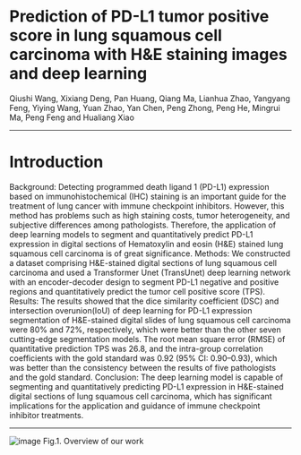 # Prediction of PD-L1 tumor positive score in lung squamous cell carcinoma with H&E staining images and deep learning

Qiushi Wang, Xixiang Deng, Pan Huang, Qiang Ma, Lianhua Zhao, Yangyang Feng, Yiying Wang, Yuan Zhao, Yan Chen, Peng Zhong, Peng He, Mingrui Ma, Peng Feng and Hualiang Xiao


***
# Introduction
Background: Detecting programmed death ligand 1 (PD-L1) expression based on immunohistochemical (IHC) staining is an important guide for the treatment of lung cancer with immune checkpoint inhibitors. However, this method has problems such as high staining costs, tumor heterogeneity, and subjective differences among pathologists. Therefore, the application of deep learning models to segment and quantitatively predict PD-L1 expression in digital sections of Hematoxylin and eosin (H&E) stained lung squamous cell carcinoma is of great significance. Methods: We constructed a dataset comprising H&E-stained digital sections of lung squamous cell carcinoma and used a Transformer Unet (TransUnet) deep learning network with an encoder-decoder design to segment PD-L1 negative and positive regions and quantitatively predict the tumor cell positive score (TPS). Results: The results showed that the dice similarity coefficient (DSC) and intersection overunion(IoU) of deep learning for PD-L1 expression segmentation of H&E-stained digital slides of lung squamous cell carcinoma were 80% and 72%, respectively, which were better than the other seven cutting-edge segmentation models. The root mean square error (RMSE) of quantitative prediction TPS was 26.8, and the intra-group correlation coefficients with the gold standard was 0.92 (95% CI: 0.90–0.93), which was better than the consistency between the results of five pathologists and the gold standard. Conclusion: The deep learning model is capable of segmenting and quantitatively predicting PD-L1 expression in H&E-stained digital sections of lung squamous cell carcinoma, which has significant implications for the application and guidance of immune checkpoint inhibitor treatments.


---
![image](https://github.com/Baron-Huang/TransUnet_for_Predicting_PD_L1_from_HE/blob/main/1.PNG)
Fig.1. Overview of our work 


